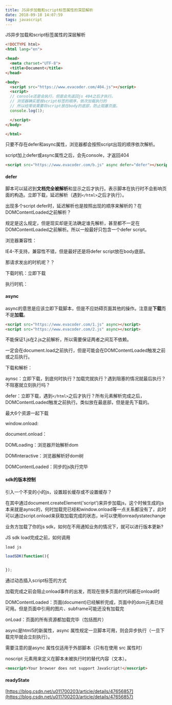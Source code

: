 ```yaml
---
title: JS异步加载和script标签属性的深层解析
date: 2018-09-18 14:07:59
tags: javascript
---
```

JS异步加载和script标签属性的深层解析
<!-- more -->
```html
<!DOCTYPE html>
<html lang="en">

<head>
  <meta charset="UTF-8">
  <title>Document</title>
</head>

<body>
  <script src="https://www.evacoder.com/404.js"></script>
  <script>
  // console还是会执行，但是会先返回js 404之后才执行。
  // 浏览器确实是按script标签的顺序，依次加载执行的
  // 所以经常说需要将script放在body的底部，防止阻塞页面。
  console.log(1);

  </script>
</body>

</html>
```

只要不存在defer和async属性，浏览器都会按照script出现的顺序依次解析。

script加上defer或async属性之后，会先console，才返回404

```html
<script src="https://www.evacoder.com/b.js" async defer="defer"></script>
```

#### defer

脚本可以延迟到**文档完全被解析**和显示之后才执行。表示脚本在执行时不会影响页面的构造。立即下载，延迟解析（遇到`</html>`之后才执行）。

出现多个script defer时，延迟解析也是按照出现的顺序来解析的？在DOMContentLoaded之前解析？

规定是这么规定，但是现实却是无法确定谁先解析，甚至都不一定在DOMContentLoaded之前解析。所以一般最好只包含一个defer script。

浏览器兼容性：

IE4-不支持，兼容性不错，但是最好还是将defer script放在body底部。

那请求发出的时机呢？？

下载时机：立即下载

执行时机：

#### async

async的意思是应该立即下载脚本，但是不应妨碍页面其他的操作。注意是**下载**而不是**加载**。

```html
<script src="https://www.evacoder.com/1.js" async></script>
<script src="https://www.evacoder.com/2.js" async></script>
```

不能保证1.js在2.js之前解析，所以需要保证两者之间互不依赖。

一定会在document.load之前执行，但是可能会在DOMContentLoaded触发之前或之后执行。

下载和解析：

aynsc：立即下载，到底何时执行？加载完就执行？遇到阻塞的情况就最后执行？不阻塞就立刻执行吗？

defer：立即下载，遇到`</html>`之后才执行？所有元素解析完成之后，DOMContentLoaded触发之前执行。类似放在最底部，但是是先下载的。

最大6个资源一起下载

window.onload:

document.onload：

DOMLoading：浏览器开始解析dom

DOMInteractive：浏览器解析好dom树

DOMContentLoaded：同步的js执行完毕

#### sdk的版本控制

引入一个不变的小的js，设置超长缓存或不设置缓存？

在其中通过document.createElement\('script'\)来异步加载js，这个时候生成的js本来就是aynsc的，何时加载完已经和window.onload等一点关系都没有了，此时可以通过script.onload来获取加载完成的状态，ie可以使用onreadystatechange

业务方加载了你的js sdk，如何在不用通知业务的情况下，就可以进行版本更新?

JS sdk load完成之前，如何调用

```js
load js

loadSDK(function(){


});
```

通过动态插入script标签的方式

加载完成之前会阻止onload事件的出发，而现在很多页面的代码都在onload时

DOMContentLoaded：页面\(document\)已经解析完成，页面中的dom元素已经可用。但是页面中引用的图片、subframe可能还没有加载完

onLoad：页面的所有资源都加载完毕（包括图片）

async是html5的新属性，async 属性规定一旦脚本可用，则会异步执行（一旦下载完毕就会立刻执行）。

需要注意的是async 属性仅适用于外部脚本（只有在使用 src 属性时）

noscript 元素用来定义在脚本未被执行时的替代内容（文本）。

```html
<noscript>Your browser does not support JavaScript!</noscript>
```


#### readyState

[https://blog.csdn.net/u011700203/article/details/47656857](https://blog.csdn.net/u011700203/article/details/47656857)